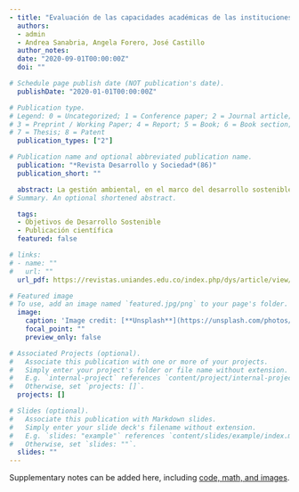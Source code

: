 ```yaml
---
- title: "Evaluación de las capacidades académicas de las instituciones de educación superior frente a los Objetivos de Desarrollo Sostenible: una propuesta metodológica"
  authors:
  - admin
  - Andrea Sanabria, Angela Forero, José Castillo
  author_notes:
  date: "2020-09-01T00:00:00Z"
  doi: ""

# Schedule page publish date (NOT publication's date).
  publishDate: "2020-01-01T00:00:00Z"

# Publication type.
# Legend: 0 = Uncategorized; 1 = Conference paper; 2 = Journal article;
# 3 = Preprint / Working Paper; 4 = Report; 5 = Book; 6 = Book section;
# 7 = Thesis; 8 = Patent
  publication_types: ["2"]

# Publication name and optional abbreviated publication name.
  publication: "*Revista Desarrollo y Sociedad*(86)"
  publication_short: ""

  abstract: La gestión ambiental, en el marco del desarrollo sostenible, es un reto que tienen todas las instituciones de educación superior (IES). Aunque la Agenda 2030 es un marco de acción global, se convierte en un reto para las IES trasladarla a su contexto local desde la investigación. Para facilitar esta labor, se plantea una propuesta metodológica con el fin de evaluar las capacidades académicas de las IES frente a los ODS. La metodología se desarrolló en cinco fases y fue aplicada en la Pontificia Universidad Javeriana (PUJ) al ODS 3, Salud y bienestar, así como a sus 13 metas. En total se encontraron 1694 trabajos de grado y tesis, principalmente, de las facultades de Ciencias Económicas y Administrativas (CEA) y Enfermería. La presente propuesta metodológica constituye una importante contribución a los ODS, además pueden replicarla otras IES que deseen adoptarla y aportar a la implementación de la Agenda 2030 desde la investigación. 
# Summary. An optional shortened abstract.

  tags:
  - Objetivos de Desarrollo Sostenible
  - Publicación científica
  featured: false

# links:
# - name: ""
#   url: ""
  url_pdf: https://revistas.uniandes.edu.co/index.php/dys/article/view/6762/7039

# Featured image
# To use, add an image named `featured.jpg/png` to your page's folder. 
  image:
    caption: 'Image credit: [**Unsplash**](https://unsplash.com/photos/jdD8gXaTZsc)'
    focal_point: ""
    preview_only: false

# Associated Projects (optional).
#   Associate this publication with one or more of your projects.
#   Simply enter your project's folder or file name without extension.
#   E.g. `internal-project` references `content/project/internal-project/index.md`.
#   Otherwise, set `projects: []`.
  projects: []

# Slides (optional).
#   Associate this publication with Markdown slides.
#   Simply enter your slide deck's filename without extension.
#   E.g. `slides: "example"` references `content/slides/example/index.md`.
#   Otherwise, set `slides: ""`.
  slides: ""
---
```


Supplementary notes can be added here, including [code, math, and images](https://wowchemy.com/docs/writing-markdown-latex/).
